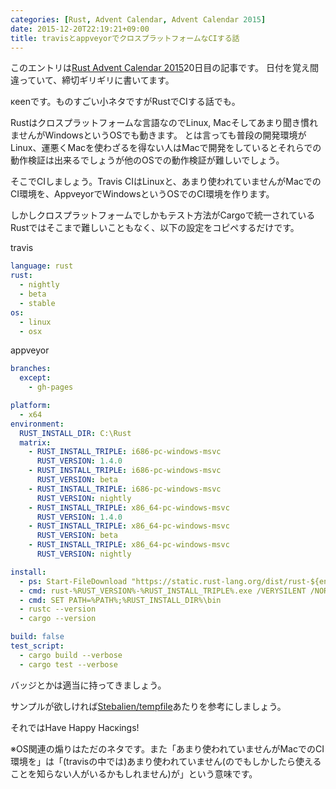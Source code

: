 ```yaml
---
categories: [Rust, Advent Calendar, Advent Calendar 2015]
date: 2015-12-20T22:19:21+09:00
title: travisとappveyorでクロスプラットフォームなCIする話
---
```

このエントリは[Rust Advent Calendar 2015](http://qiita.com/advent-calendar/2015/rust-lang)20日目の記事です。
日付を覚え間違っていて、締切ギリギリに書いてます。

κeenです。ものすごい小ネタですがRustでCIする話でも。
<!--more-->

Rustはクロスプラットフォームな言語なのでLinux, Macそしてあまり聞き慣れませんがWindowsというOSでも動きます。
とは言っても普段の開発環境がLinux、運悪くMacを使わざるを得ない人はMacで開発をしているとそれらでの動作検証は出来るでしょうが他のOSでの動作検証が難しいでしょう。

そこでCIしましょう。Travis CIはLinuxと、あまり使われていませんがMacでのCI環境を、AppveyorでWindowsというOSでのCI環境を作ります。

しかしクロスプラットフォームでしかもテスト方法がCargoで統一されているRustではそこまで難しいこともなく、以下の設定をコピペするだけです。

travis

``` yaml
language: rust
rust:
  - nightly
  - beta
  - stable
os:
  - linux
  - osx
```

appveyor

```yaml
branches:
  except:
    - gh-pages

platform:
  - x64
environment:
  RUST_INSTALL_DIR: C:\Rust
  matrix:
    - RUST_INSTALL_TRIPLE: i686-pc-windows-msvc
      RUST_VERSION: 1.4.0
    - RUST_INSTALL_TRIPLE: i686-pc-windows-msvc
      RUST_VERSION: beta
    - RUST_INSTALL_TRIPLE: i686-pc-windows-msvc
      RUST_VERSION: nightly
    - RUST_INSTALL_TRIPLE: x86_64-pc-windows-msvc
      RUST_VERSION: 1.4.0
    - RUST_INSTALL_TRIPLE: x86_64-pc-windows-msvc
      RUST_VERSION: beta
    - RUST_INSTALL_TRIPLE: x86_64-pc-windows-msvc
      RUST_VERSION: nightly

install:
  - ps: Start-FileDownload "https://static.rust-lang.org/dist/rust-${env:RUST_VERSION}-${env:RUST_INSTALL_TRIPLE}.exe"
  - cmd: rust-%RUST_VERSION%-%RUST_INSTALL_TRIPLE%.exe /VERYSILENT /NORESTART /DIR="%RUST_INSTALL_DIR%"
  - cmd: SET PATH=%PATH%;%RUST_INSTALL_DIR%\bin
  - rustc --version
  - cargo --version

build: false
test_script:
  - cargo build --verbose
  - cargo test --verbose
```


バッジとかは適当に持ってきましょう。

サンプルが欲しければ[Stebalien/tempfile](https://github.com/Stebalien/tempfile)あたりを参考にしましょう。


それではHave Happy Hacκings!


※OS関連の煽りはただのネタです。また「あまり使われていませんがMacでのCI環境を」は「(travisの中では)あまり使われていません(のでもしかしたら使えることを知らない人がいるかもしれません)が」という意味です。
